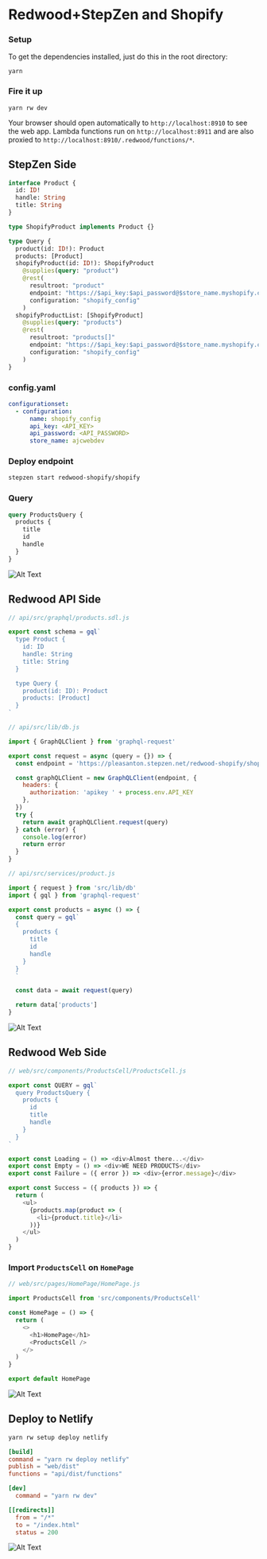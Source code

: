 # Redwood+StepZen and Shopify

### Setup

To get the dependencies installed, just do this in the root directory:

```terminal
yarn
```

### Fire it up

```terminal
yarn rw dev
```

Your browser should open automatically to `http://localhost:8910` to see the web app. Lambda functions run on `http://localhost:8911` and are also proxied to `http://localhost:8910/.redwood/functions/*`.

## StepZen Side

```graphql
interface Product {
  id: ID!
  handle: String
  title: String
}

type ShopifyProduct implements Product {}

type Query {
  product(id: ID!): Product
  products: [Product]
  shopifyProduct(id: ID!): ShopifyProduct
    @supplies(query: "product")
    @rest(
      resultroot: "product"
      endpoint: "https://$api_key:$api_password@$store_name.myshopify.com/admin/api/2020-01/products/$id.json"
      configuration: "shopify_config"
    )
  shopifyProductList: [ShopifyProduct]
    @supplies(query: "products")
    @rest(
      resultroot: "products[]"
      endpoint: "https://$api_key:$api_password@$store_name.myshopify.com/admin/api/2020-01/products.json"
      configuration: "shopify_config"
    )
}
```

### config.yaml

```yaml
configurationset:
  - configuration:
      name: shopify_config
      api_key: <API_KEY>
      api_password: <API_PASSWORD>
      store_name: ajcwebdev
```

### Deploy endpoint

```bash
stepzen start redwood-shopify/shopify
```

### Query

```graphql
query ProductsQuery {
  products {
    title
    id
    handle
  }
}
```

![Alt Text](https://dev-to-uploads.s3.amazonaws.com/uploads/articles/nq9dzwemb71d52g54k02.png)

## Redwood API Side

```javascript
// api/src/graphql/products.sdl.js

export const schema = gql`
  type Product {
    id: ID
    handle: String
    title: String
  }

  type Query {
    product(id: ID): Product
    products: [Product]
  }
`
```

```javascript
// api/src/lib/db.js

import { GraphQLClient } from 'graphql-request'

export const request = async (query = {}) => {
  const endpoint = 'https://pleasanton.stepzen.net/redwood-shopify/shopify/__graphql'

  const graphQLClient = new GraphQLClient(endpoint, {
    headers: {
      authorization: 'apikey ' + process.env.API_KEY
    },
  })
  try {
    return await graphQLClient.request(query)
  } catch (error) {
    console.log(error)
    return error
  }
}
```

```javascript
// api/src/services/product.js

import { request } from 'src/lib/db'
import { gql } from 'graphql-request'

export const products = async () => {
  const query = gql`
  {
    products {
      title
      id
      handle
    }
  }
  `

  const data = await request(query)

  return data['products']
}
```

![Alt Text](https://dev-to-uploads.s3.amazonaws.com/uploads/articles/nw0tmstq7r5wl4xx41dy.png)

## Redwood Web Side

```javascript
// web/src/components/ProductsCell/ProductsCell.js

export const QUERY = gql`
  query ProductsQuery {
    products {
      id
      title
      handle
    }
  }
`

export const Loading = () => <div>Almost there...</div>
export const Empty = () => <div>WE NEED PRODUCTS</div>
export const Failure = ({ error }) => <div>{error.message}</div>

export const Success = ({ products }) => {
  return (
    <ul>
      {products.map(product => (
        <li>{product.title}</li>
      ))}
    </ul>
  )
}
```

### Import `ProductsCell` on `HomePage`

```javascript
// web/src/pages/HomePage/HomePage.js

import ProductsCell from 'src/components/ProductsCell'

const HomePage = () => {
  return (
    <>
      <h1>HomePage</h1>
      <ProductsCell />
    </>
  )
}

export default HomePage
```

![Alt Text](https://dev-to-uploads.s3.amazonaws.com/uploads/articles/km0sptt2ikudsd7q99z8.png)

## Deploy to Netlify

```bash
yarn rw setup deploy netlify
```

```toml
[build]
command = "yarn rw deploy netlify"
publish = "web/dist"
functions = "api/dist/functions"

[dev]
  command = "yarn rw dev"

[[redirects]]
  from = "/*"
  to = "/index.html"
  status = 200
```

![Alt Text](https://dev-to-uploads.s3.amazonaws.com/uploads/articles/r5d5w2z27imslznuimab.png)
